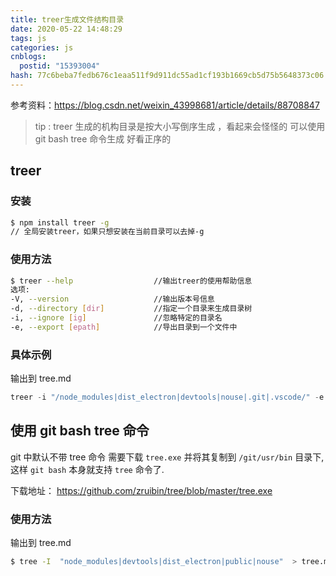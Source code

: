 ```yaml
---
title: treer生成文件结构目录
date: 2020-05-22 14:48:29
tags: js
categories: js
cnblogs:
  postid: "15393004"
hash: 77c6beba7fedb676c1eaa511f9d911dc55ad1cf193b1669cb5d75b5648373c06
---
```


参考资料：https://blog.csdn.net/weixin_43998681/article/details/88708847

> tip : treer 生成的机构目录是按大小写倒序生成 ，看起来会怪怪的 可以使用 git bash tree 命令生成 好看正序的

## treer

### 安装

```bash
$ npm install treer -g
// 全局安装treer，如果只想安装在当前目录可以去掉-g
```

### 使用方法

```bash
$ treer --help 					//输出treer的使用帮助信息
选项:
-V, --version          			//输出版本号信息
-d, --directory [dir]  			//指定一个目录来生成目录树
-i, --ignore [ig]      			//忽略特定的目录名
-e, --export [epath]   			//导出目录到一个文件中
```

### 具体示例

输出到 tree.md

```js
treer -i "/node_modules|dist_electron|devtools|nouse|.git|.vscode/" -e "tree.md"
```

## 使用 git bash tree 命令

git 中默认不带 tree 命令 需要下载 `tree.exe` 并将其复制到 `/git/usr/bin` 目录下,这样 `git bash` 本身就支持 `tree` 命令了.

下载地址： https://github.com/zruibin/tree/blob/master/tree.exe

### 使用方法

输出到 tree.md

```bash
$ tree -I  "node_modules|devtools|dist_electron|public|nouse"  > tree.md
```
